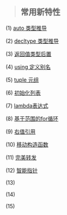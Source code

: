 > ## 常用新特性

(1) [auto 类型推导](https://github.com/chuanchuan11/cplus/tree/main/02c%2B%2B11/01auto)

(2) [decltype 类型推导](https://github.com/chuanchuan11/cplus/tree/main/02c%2B%2B11/02decltype%E7%B1%BB%E5%9E%8B%E6%8E%A8%E5%AF%BC)

(3) [返回值类型后置](https://github.com/chuanchuan11/cplus/tree/main/02c%2B%2B11/03%E8%B7%9F%E8%B8%AA%E8%BF%94%E5%9B%9E%E5%80%BC%E7%B1%BB%E5%9E%8B)

(4) [using 定义别名](https://github.com/chuanchuan11/cplus/tree/main/02c%2B%2B11/04using%E5%AE%9A%E4%B9%89%E5%88%AB%E5%90%8D)

(5) [tuple 元组](https://github.com/chuanchuan11/cplus/tree/main/02c%2B%2B11/05tuple%20%E5%85%83%E7%BB%84)

(6) [初始化列表](https://github.com/chuanchuan11/cplus/tree/main/02c%2B%2B11/06%E5%88%9D%E5%A7%8B%E5%8C%96%E5%88%97%E8%A1%A8)

(7) [lambda表达式](https://github.com/chuanchuan11/cplus/tree/main/02c%2B%2B11/07lambda%E8%A1%A8%E8%BE%BE%E5%BC%8F)

(8) [基于范围的for循环](https://github.com/chuanchuan11/cplus/tree/main/02c%2B%2B11/08%E5%9F%BA%E4%BA%8E%E8%8C%83%E5%9B%B4%E7%9A%84for%E5%BE%AA%E7%8E%AF)

(9) [右值引用](https://github.com/chuanchuan11/cplus/tree/main/02c%2B%2B11/09%E5%8F%B3%E5%80%BC%E5%BC%95%E7%94%A8)

(10) [移动构造函数](https://github.com/chuanchuan11/cplus/tree/main/02c%2B%2B11/10%E7%A7%BB%E5%8A%A8%E6%9E%84%E9%80%A0%E5%87%BD%E6%95%B0)

(11) [完美转发](https://github.com/chuanchuan11/cplus/tree/main/02c%2B%2B11/11%E5%AE%8C%E7%BE%8E%E8%BD%AC%E5%8F%91)

(12) [智能指针](https://github.com/chuanchuan11/cplus/tree/main/02c%2B%2B11/12%E6%99%BA%E8%83%BD%E6%8C%87%E9%92%88)

(13) []()

(14) []()

(15) []()


